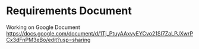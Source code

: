 # Requirements Document

Working on Google Document \
https://docs.google.com/document/d/1Tj_PtuyAAxvyEYCvo21SI7ZaLPJXwrPCx3dFnPM3eBo/edit?usp=sharing
